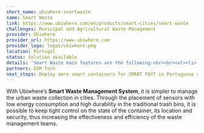 ```yaml
---
short_name: ubiwhere-snartwaste
name: Smart Waste
link: https://www.ubiwhere.com/en/products/smart-cities/smart-waste
challenges: Municipal and Agricultural Waste Management
provider: Ubiwhere
provider_url: https://www.ubiwhere.com
provider_logo: logos/ubiwhere.png
location: Portugal
status: Solution available
details: 'Smart Waste main features are the following:<br><br><ul><li>- Routes optimization: Calculation and providence of the best route to the garbage collection operators; Operation rules that  can  be considered in the routing algorithm: filling level; containers dimensions; last garbage collection date; vehicles dimensions; streets properties </li><li>- Container indicators: Occupancy level evolution and behaviour visualization; Alarms generation when the  occupancy  level  is  at  or surpasses the threshold level </li><li>- Anomalies: Display and filtration of reported incidents; Incident type definition (type, status, geographical location and date) </li><li>- Configurations: Demonstration of the waste routes display functionalities and incident registration</li></ul><img src="/images/ubiwhere_smartwaste_portal.png"/>'
partners: EDM Tech
next_steps: Deploy more smart containers for SMART PAYT in Portuguese cities.
---
```


With  Ubiwhere’s **Smart  Waste  Management  System**,  it  is  simpler  to  manage the urban waste collection in cities. Through the placement of sensors with low energy  consumption  and  high  durability  in  the  traditional  trash  bins,  it  is possible  to  keep  tight  control  on  the  state of  the  container,  its  location  and security,   thus   increasing   the   effectiveness   and   efficiency   of   the   waste management teams.